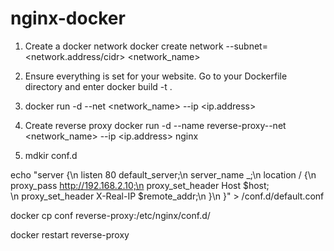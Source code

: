 # nginx-docker
1. Create a docker network
docker create network --subnet=<network.address/cidr> <network_name>

2. Ensure everything is set for your website. Go to your Dockerfile directory and enter
docker build -t <nginx-container-name> .

3. docker run -d --net <network_name> --ip <ip.address> <nginx-container-name>

4. Create reverse proxy
docker run -d --name reverse-proxy--net <network_name> --ip <ip.address> nginx

5. mdkir conf.d

echo "server {\n  listen 80 default_server;\n  server_name _;\n  location / {\n  proxy_pass http://192.168.2.10;\n  proxy_set_header Host $host;\
\n  proxy_set_header X-Real-IP $remote_addr;\n  }\n  }" > /conf.d/default.conf

docker cp conf reverse-proxy:/etc/nginx/conf.d/

docker restart reverse-proxy

